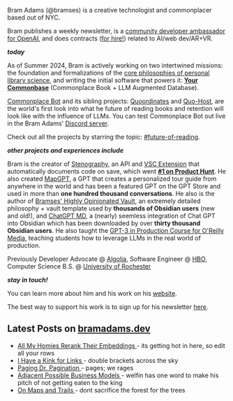 Bram Adams (@bramses) is a creative technologist and commonplacer based out of NYC. 

Bram publishes a weekly newsletter, is a [community developer ambassador for OpenAI](https://platform.openai.com/ambassadors), and does contracts ([for hire!](https://www.bramadams.dev/consulting/)) related to AI/web dev/AR+VR. 

**_today_**

As of Summer 2024, Bram is actively working on two intertwined missions: the foundation and formalizations of the [core philosophies of personal library science](https://news.ycombinator.com/item?id=40192359), and writing the initial software that powers it: **[Your Commonbase](https://bramses.notion.site/Your-Commonbase-Research-Product-Updates-96bc14d2a7564f17be9f6957070e1262)** (Commonplace Book + LLM Augmented Database). 

[Commonplace Bot](https://github.com/bramses/commonplace-bot) and its sibling projects: [Quoordinates](https://github.com/bramses/quoordinates) and [Quo-Host](https://github.com/bramses/quo-host), are the world's first look into what he future of reading books and retention will look like with the influence of LLMs. You can test Commonplace Bot out live in the Bram Adams' [Discord server](https://discord.gg/GrgkFP3Je3). 

Check out all the projects by starring the topic: [#future-of-reading](https://github.com/topics/future-of-reading).

**_other projects and experiences include_**

Bram is the creator of [Stenography](https://stenography.dev), an API and [VSC Extension](https://marketplace.visualstudio.com/items?itemName=Stenography.stenography) that automatically documents code on save, which went **[#1 on Product Hunt](https://www.producthunt.com/products/stenography#stenography)**. He also created [MapGPT](https://chat.openai.com/g/g-Pw20OIj6o-mapgpt), a GPT that creates a personalized tour guide from anywhere in the world and has been a featured GPT on the GPT Store and used in more than **one hundred thousand conversations**. He also is the author of [Bramses' Highly Opinionated Vault](https://github.com/bramses/bramses-highly-opinionated-vault-2023), an extremely detailed philosophy + vault template used by **thousands of Obsidian users** (new and old!), and [ChatGPT MD](https://github.com/bramses/chatgpt-md), a (nearly) seemless integration of Chat GPT into Obsidian which has been downloaded by over **thirty thousand Obsidian users**. He also taught the [GPT-3 in Production Course for O'Reilly Media](https://www.oreilly.com/live-events/gpt-3-in-production/0636920065944/0636920071443/), teaching students how to leverage LLMs in the real world of production.

Previously Developer Advocate @ [Algolia](https://www.algolia.com/), Software Engineer @ [HBO](https://www.hbo.com/), Computer Science B.S. @ [University of Rochester](https://rochester.edu/)

**_stay in touch!_**

You can learn more about him and his work on his [website](https://www.bramadams.dev/about/). 

The best way to support his work is to sign up for his newsletter [here](https://www.bramadams.dev/#/portal/).


## Latest Posts on [bramadams.dev](https://www.bramadams.dev/)

<!--START_SECTION:feed-->
* [ All My Homies Rerank Their Embeddings ](https:&#x2F;&#x2F;www.bramadams.dev&#x2F;all-my-homies-rerank-their-embeddings&#x2F;) - its getting hot in here, so edit all your rows
* [ I Have a Kink for Links ](https:&#x2F;&#x2F;www.bramadams.dev&#x2F;i-have-a-kink-for-links&#x2F;) - double brackets across the sky
* [ Paging Dr. Pagination ](https:&#x2F;&#x2F;www.bramadams.dev&#x2F;paging-dr-pagination&#x2F;) - pages; we rages
* [ Adjacent Possible Business Models ](https:&#x2F;&#x2F;www.bramadams.dev&#x2F;adjacent-possible-business-models&#x2F;) - welfin has one word to make his pitch of not getting eaten to the king
* [ On Maps and Trails ](https:&#x2F;&#x2F;www.bramadams.dev&#x2F;on-maps-and-trails&#x2F;) - dont sacrifice the forest for the trees
<!--END_SECTION:feed-->
